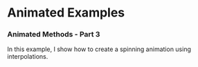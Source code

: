 # Animated Examples

### Animated Methods - Part 3

In this example, I show how to create a spinning animation using interpolations.
